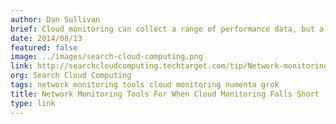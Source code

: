 ```yaml
---
author: Dan Sullivan
brief: Cloud monitoring can collect a range of performance data, but a crucial piece of the puzzle, networking, often falls short. A third-party network monitoring tool is essential to keep your cloud running up to par.
date: 2014/08/13
featured: false
image: ../images/search-cloud-computing.png
link: http://searchcloudcomputing.techtarget.com/tip/Network-monitoring-tools-for-when-cloud-monitoring-falls-short
org: Search Cloud Computing
tags: network monitoring tools cloud monitoring numenta grok
title: Network Monitoring Tools For When Cloud Monitoring Falls Short
type: link
---
```

